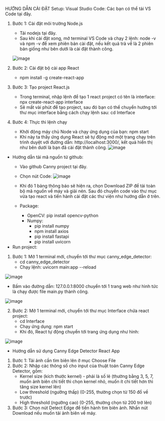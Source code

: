 HƯỚNG DẪN CÀI ĐẶT
Setup: Visual Studio Code: Các bạn có thể tải VS Code tại đây.
1)  Bước 1: Cài đặt môi trường Node.js
	- Tải nodejs tại đây.
	- ­Sau khi cài đặt xong, mở terminal VS Code và chạy 2 lệnh: node -v và npm -v để xem phiên bản cài đặt, nếu kết quả trả về là 2 phiên bản giống như bên dưới là cài đặt thành công.
  
     ![image](https://github.com/NguyenHangg2310/canny_edge_detector/assets/121224475/54eed251-e97b-40ad-bdff-56e1dc89b4d3)
  
2) Bước 2: Cài đặt bộ cài app React
	- npm install -g create-react-app
3) Bước 3: Tạo project React.js
	- Trong terminal, nhập lệnh để tạo 1 react project có tên là interface: npx create-react-app interface
	- Sẽ mất vài phút để tạo project, sau đó bạn có thể chuyển hướng tới thư mục interface bằng cách chạy lệnh sau: cd Interface
4) Bước 4: Thực thi lệnh chạy
	- Khởi động máy chủ Node và chạy ứng dụng của bạn: npm start
	- Khi này ta thấy ứng dụng React sẽ tự động mở một trang chạy trên trình duyệt với đường dẫn: http://localhost:3000/, kết quả hiển thị như bên dưới là bạn đã cài đặt thành công.
![image](https://github.com/NguyenHangg2310/canny_edge_detector/assets/121224475/e7fbdd07-7451-4d91-b042-136f879ebcb9)

- Hướng dẫn tải mã nguồn từ github:
  - Vào github Canny project tại đây.
  - Chọn nút Code:
    ![image](https://github.com/NguyenHangg2310/canny_edge_detector/assets/121224475/02b0bcf6-1959-4777-99f7-db3986cc90bc)

  - Khi đó 1 bảng thông báo sẽ hiện ra, chọn Download ZIP để tải toàn bộ mã nguồn về máy và giải nén. Sau đó chuyển code vào thư mục vừa tạo react và tiến hành cài đặt các thư viện như hướng dẫn ở trên.
  - Package:
    - OpenCV: pip install opencv-python
    - Numpy:
      - pip install numpy
      - npm install axios
      - pip install fastapi
      - pip install uvicorn
- Run project:
1. Bước 1: Mở 1 terminal mới, chuyển tới thư mục canny_edge_detector:
   - cd canny_edge_detector
   - Chạy lệnh: uvicorn main:app --reload
  
 ![image](https://github.com/NguyenHangg2310/canny_edge_detector/assets/121224475/e6d8c016-5f5f-4ed4-817e-f06c18a35eba)

   - Bấm vào đường dẫn: 127.0.0.1:8000 chuyển tới 1 trang web như hình tức là chạy được file main.py thành công.

 ![image](https://github.com/NguyenHangg2310/canny_edge_detector/assets/121224475/8f3bb89a-f9c8-48b5-a5de-5d5e7ee43e21)

2. Bước 2: Mở 1 terminal mới, chuyển tới thư mục Interface chứa react project:
   - cd Interface
   - Chạy ứng dụng: npm start
   - Khi đó, React tự động chuyển tới trang ứng dụng như hình:
 
![image](https://github.com/NguyenHangg2310/canny_edge_detector/assets/121224475/b506231a-c2ac-4762-8785-a25b1abffad9)


- Hướng dẫn sử dụng Canny Edge Detector React App
1. Bước 1: Tải ảnh cần tìm biên lên ở mục Choose File
2. Bước 2: Nhập các thông số cho input của thuật toán Canny Edge Detector, gồm:
   - Kernel size (kích thước kernel) - phải là số lẻ (thường bằng 3, 5, 7, muốn ảnh biên chi tiết thì chọn kernel nhỏ, muốn ít chi tiết hơn thì tăng size kernel lên)
   - Low threshold (ngưỡng thấp) (0-255, thường chọn từ 150 đổ về trước)
   - High threshold (ngưỡng cao) (0-255, thường chọn từ 200 trở lên)
3. Bước 3: Chọn nút Detect Edge để tiến hành tìm biên ảnh.
Nhấn nút Download nếu muốn tải ảnh biên về máy.

